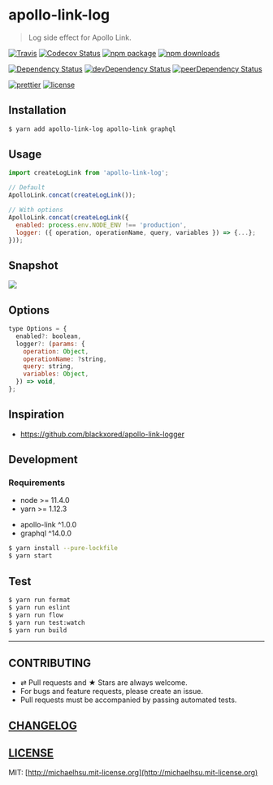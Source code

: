 # apollo-link-log

> Log side effect for Apollo Link.

[![Travis][build-badge]][build]
[![Codecov Status][codecov-badge]][codecov]
[![npm package][npm-badge]][npm]
[![npm downloads][npm-downloads]][npm]

[![Dependency Status][dependency-badge]][dependency]
[![devDependency Status][devdependency-badge]][devdependency]
[![peerDependency Status][peerdependency-badge]][peerdependency]

[![prettier][prettier-badge]][prettier]
[![license][license-badge]][license]

## Installation

```sh
$ yarn add apollo-link-log apollo-link graphql
```

## Usage

```js
import createLogLink from 'apollo-link-log';

// Default
ApolloLink.concat(createLogLink());

// With options
ApolloLink.concat(createLogLink({
  enabled: process.env.NODE_ENV !== 'production',
  logger: ({ operation, operationName, query, variables }) => {...};
}));
```

## Snapshot

![](./docs/snapshot.png)

## Options

```js
type Options = {
  enabled?: boolean,
  logger?: (params: {
    operation: Object,
    operationName: ?string,
    query: string,
    variables: Object,
  }) => void,
};
```

## Inspiration

- https://github.com/blackxored/apollo-link-logger

## Development

### Requirements

- node >= 11.4.0
- yarn >= 1.12.3

* apollo-link ^1.0.0
* graphql ^14.0.0

```sh
$ yarn install --pure-lockfile
$ yarn start
```

## Test

```sh
$ yarn run format
$ yarn run eslint
$ yarn run flow
$ yarn run test:watch
$ yarn run build
```

---

## CONTRIBUTING

- ⇄ Pull requests and ★ Stars are always welcome.
- For bugs and feature requests, please create an issue.
- Pull requests must be accompanied by passing automated tests.

## [CHANGELOG](CHANGELOG.md)

## [LICENSE](LICENSE)

MIT: [http://michaelhsu.mit-license.org](http://michaelhsu.mit-license.org)

[build-badge]: https://img.shields.io/travis/evenchange4/apollo-link-log/master.svg?style=flat-square
[build]: https://travis-ci.org/evenchange4/apollo-link-log
[npm-badge]: https://img.shields.io/npm/v/apollo-link-log.svg?style=flat-square
[npm]: https://www.npmjs.org/package/apollo-link-log
[codecov-badge]: https://img.shields.io/codecov/c/github/evenchange4/apollo-link-log.svg?style=flat-square
[codecov]: https://codecov.io/github/evenchange4/apollo-link-log?branch=master
[npm-downloads]: https://img.shields.io/npm/dt/apollo-link-log.svg?style=flat-square
[license-badge]: https://img.shields.io/npm/l/apollo-link-log.svg?style=flat-square
[license]: http://michaelhsu.mit-license.org/
[dependency-badge]: https://david-dm.org/evenchange4/apollo-link-log.svg?style=flat-square
[dependency]: https://david-dm.org/evenchange4/apollo-link-log
[devdependency-badge]: https://david-dm.org/evenchange4/apollo-link-log/dev-status.svg?style=flat-square
[devdependency]: https://david-dm.org/evenchange4/apollo-link-log#info=devDependencies
[peerdependency-badge]: https://david-dm.org/evenchange4/apollo-link-log/peer-status.svg?style=flat-square
[peerdependency]: https://david-dm.org/evenchange4/apollo-link-log#info=peerDependencies
[prettier-badge]: https://img.shields.io/badge/styled_with-prettier-ff69b4.svg?style=flat-square
[prettier]: https://github.com/prettier/prettier
